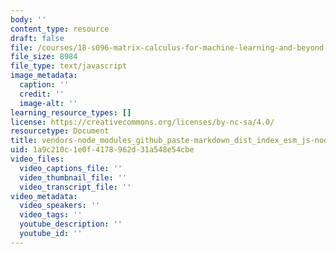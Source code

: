 ```yaml
---
body: ''
content_type: resource
draft: false
file: /courses/18-s096-matrix-calculus-for-machine-learning-and-beyond-january-iap-2022/vendors-node_modules_github_paste-markdown_dist_index_esm_js-node_modules_koddsson_textarea-c-586f78-31ae170ef9e1.js
file_size: 8984
file_type: text/javascript
image_metadata:
  caption: ''
  credit: ''
  image-alt: ''
learning_resource_types: []
license: https://creativecommons.org/licenses/by-nc-sa/4.0/
resourcetype: Document
title: vendors-node_modules_github_paste-markdown_dist_index_esm_js-node_modules_koddsson_textarea-c-586f78-31ae170ef9e1.js
uid: 1a9c210c-1e0f-4178-962d-31a548e54cbe
video_files:
  video_captions_file: ''
  video_thumbnail_file: ''
  video_transcript_file: ''
video_metadata:
  video_speakers: ''
  video_tags: ''
  youtube_description: ''
  youtube_id: ''
---
```

